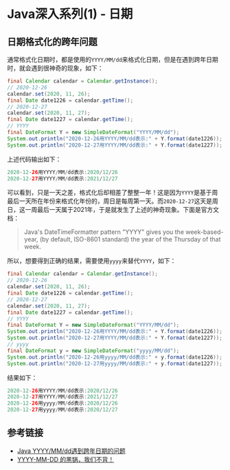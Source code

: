 # Java深入系列(1) - 日期

## 日期格式化的跨年问题

通常格式化日期时，都是使用的`YYYY/MM/dd`来格式化日期，但是在遇到跨年日期时，就会遇到很神奇的现象，如下：
```java
final Calendar calendar = Calendar.getInstance();
// 2020-12-26
calendar.set(2020, 11, 26);
final Date date1226 = calendar.getTime();
// 2020-12-27
calendar.set(2020, 11, 27);
final Date date1227 = calendar.getTime();
// YYYY
final DateFormat Y = new SimpleDateFormat("YYYY/MM/dd");
System.out.println("2020-12-26用YYYY/MM/dd表示:" + Y.format(date1226));
System.out.println("2020-12-27用YYYY/MM/dd表示:" + Y.format(date1227));
```

<!--more-->
上述代码输出如下：
```java
2020-12-26用YYYY/MM/dd表示:2020/12/26
2020-12-27用YYYY/MM/dd表示:2021/12/27
```

可以看到，只是一天之差，格式化后却相差了整整一年！这是因为`YYYY`是基于周最后一天所在年份来格式化年份的，周日是每周第一天。而`2020-12-27`这天是周日，这一周最后一天属于2021年，于是就发生了上述的神奇现象。下面是官方文档：

>Java's DateTimeFormatter pattern "YYYY" gives you the week-based-year, (by default, ISO-8601 standard) the year of the Thursday of that week.

所以，想要得到正确的结果，需要使用`yyyy`来替代`YYYY`，如下：
```java
final Calendar calendar = Calendar.getInstance();
// 2020-12-26
calendar.set(2020, 11, 26);
final Date date1226 = calendar.getTime();
// 2020-12-27
calendar.set(2020, 11, 27);
final Date date1227 = calendar.getTime();
// YYYY
final DateFormat Y = new SimpleDateFormat("YYYY/MM/dd");
System.out.println("2020-12-26用YYYY/MM/dd表示:" + Y.format(date1226));
System.out.println("2020-12-27用YYYY/MM/dd表示:" + Y.format(date1227));
// yyyy
final DateFormat y = new SimpleDateFormat("yyyy/MM/dd");
System.out.println("2020-12-26用yyyy/MM/dd表示:" + y.format(date1226));
System.out.println("2020-12-27用yyyy/MM/dd表示:" + y.format(date1227));
```

结果如下：
```java
2020-12-26用YYYY/MM/dd表示:2020/12/26
2020-12-27用YYYY/MM/dd表示:2021/12/27
2020-12-26用yyyy/MM/dd表示:2020/12/26
2020-12-27用yyyy/MM/dd表示:2020/12/27
```

## 参考链接

* [Java YYYY/MM/dd遇到跨年日期的问题](https://blog.csdn.net/weixin_42619772/article/details/111053743)
* [YYYY-MM-DD 的黑锅，我们不背！](https://blog.csdn.net/singwhatiwanna/article/details/103966585)